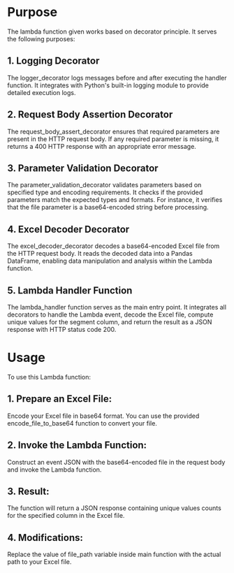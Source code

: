 # Purpose
The lambda function given works based on decorator principle. It serves the following purposes:
## 1. Logging Decorator
The logger_decorator logs messages before and after executing the handler function. It integrates with Python's built-in logging module to provide detailed execution logs.

## 2. Request Body Assertion Decorator
The request_body_assert_decorator ensures that required parameters are present in the HTTP request body. If any required parameter is missing, it returns a 400 HTTP response with an appropriate error message.

## 3. Parameter Validation Decorator
The parameter_validation_decorator validates parameters based on specified type and encoding requirements. It checks if the provided parameters match the expected types and formats. For instance, it verifies that the file parameter is a base64-encoded string before processing.

## 4. Excel Decoder Decorator
The excel_decoder_decorator decodes a base64-encoded Excel file from the HTTP request body. It reads the decoded data into a Pandas DataFrame, enabling data manipulation and analysis within the Lambda function.

## 5. Lambda Handler Function
The lambda_handler function serves as the main entry point. It integrates all decorators to handle the Lambda event, decode the Excel file, compute unique values for the segment column, and return the result as a JSON response with HTTP status code 200.

# Usage
To use this Lambda function:
## 1. Prepare an Excel File:
Encode your Excel file in base64 format. You can use the provided encode_file_to_base64 function to convert your file.
## 2. Invoke the Lambda Function:
Construct an event JSON with the base64-encoded file in the request body and invoke the Lambda function.
## 3. Result:
The function will return a JSON response containing unique values counts for the specified column in the Excel file.
## 4. Modifications:
Replace the value of file_path variable inside main function with the actual path to your Excel file.
